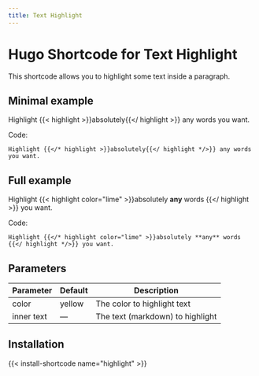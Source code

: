 ```yaml
---
title: Text Highlight
---
```


# Hugo Shortcode for Text Highlight

This shortcode allows you to highlight some text inside a paragraph.

## Minimal example

Highlight {{< highlight >}}absolutely{{</ highlight >}} any words you want.

Code:

```
Highlight {{</* highlight >}}absolutely{{</ highlight */>}} any words you want.
```

## Full example

Highlight {{< highlight color="lime" >}}absolutely **any** words {{</ highlight >}} you want.

Code:

```
Highlight {{</* highlight color="lime" >}}absolutely **any** words {{</ highlight */>}} you want.
```

## Parameters

| Parameter  | Default | Description |
| ---------- | ------- | ----------- |
| color      | yellow  | The color to highlight text |
| inner text | —       | The text (markdown) to highlight |

## Installation

{{< install-shortcode name="highlight" >}}
